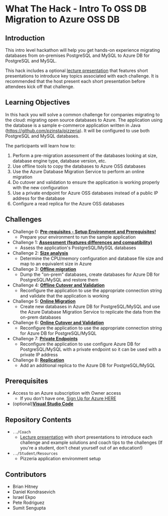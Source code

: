 # What The Hack - Intro To OSS DB Migration to Azure OSS DB
## Introduction
This intro level hackathon will help you get hands-on experience migrating databases from on-premises PostgreSQL and MySQL to Azure DB for PostgreSQL and MySQL.

This hack includes a optional [lecture presentation](Coach/OSS-DB-What-the-Hack-Lecture.pptx?raw=true) that features short presentations to introduce key topics associated with each challenge. It is recommended that the host present each short presentation before attendees kick off that challenge.

## Learning Objectives
In this hack you will solve a common challenge for companies migrating to the cloud: migrating open source databases to Azure. The application using the database is a sample e-commerce application written in Java (https://github.com/pzinsta/pizzeria). It will be configured to use both PostgreSQL and MySQL databases.

The participants will learn how to:

1. Perform a pre-migration assessment of the databases looking at size, database engine type, database version, etc.
1. Use offline tools to copy the databases to Azure OSS databases
1. Use the Azure Database Migration Service to perform an online migration
1. Do cutover and validation to ensure the application is working properly with the new configuration
1. Use a private endpoint for Azure OSS databases instead of a public IP address for the database
1. Configure a read replica for the Azure OSS databases

## Challenges
- Challenge 0: **[Pre-requisites - Setup Environment and Prerequisites!](Student/00-prereqs.md)**
   - Prepare your environment to run the sample application
- Challenge 1: **[Assessment (features differences and compatibility)](Student/01-assessment.md)**
   - Assess the application's PostgreSQL/MySQL databases
- Challenge 2: **[Size analysis](Student/02-size-analysis.md)**
   - Determine the CPU/memory configuration and database file size and map to an equivalent size in Azure
- Challenge 3: **[Offline migration](Student/03-offline-migration.md)**
   - Dump the "on-prem" databases, create databases for Azure DB for PostgreSQL/MySQL and restore them
- Challenge 4: **[Offline Cutover and Validation](Student/04-offline-cutover-validation.md)**
   - Reconfigure the application to use the appropriate connection string and validate that the application is working
- Challenge 5: **[Online Migration](Student/05-online-migration.md)**
   - Create new databases in Azure DB for PostgreSQL/MySQL and use the Azure Database Migration Service to replicate the data from the on-prem databases
- Challenge 6: **[Online Cutover and Validation](Student/06-online-cutover-validation.md)**
   - Reconfigure the application to use the appropriate connection string for Azure DB for PostgreSQL/MySQL
- Challenge 7: **[Private Endpoints](Student/07-private-endpoint.md)**
   - Reconfigure the application to use configure Azure DB for PostgreSQL/MySQL with a private endpoint so it can be used with a private IP address
- Challenge 8: **[Replication](Student/08-replication.md)**
   - Add an additional replica to the Azure DB for PostgreSQL/MySQL


## Prerequisites

- Access to an Azure subscription with Owner access
   - If you don't have one, [Sign Up for Azure HERE](https://azure.microsoft.com/en-us/free/)
- (optional)[**Visual Studio Code**](https://code.visualstudio.com/)

## Repository Contents
- `../Coach`
  - [Lecture presentation](Coach/README.md) with short presentations to introduce each challenge and example solutions and coach tips to the challenges (If you're a student, don't cheat yourself out of an education!)
- `../Student/Resources`
   - Pizzeria application environment setup

## Contributors
- Brian Hitney
- Daniel Kondrasevich
- Israel Ekpo
- Pete Rodriguez
- Sumit Sengupta
